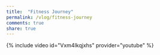 ```yaml
---
title:  "Fitness Journey"
permalink: /vlog/fitness-journey
comments: true
share: true
---
```


{% include video id="Vxm4Ikqjxhs" provider="youtube" %}
